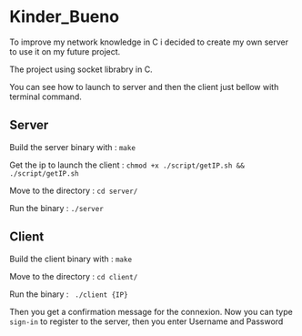 # Kinder_Bueno
To improve my network knowledge in C i decided to create my own server to use it on my future project.

The project using socket librabry in C.

You can see how to launch to server and then the client just bellow with terminal command.

## Server

  Build the server binary with :
  ``` make ```

  Get the ip to launch the client :
  ``` chmod +x ./script/getIP.sh && ./script/getIP.sh ```

  Move to the directory :
  ``` cd server/ ```

  Run the binary :
  ``` ./server ```

## Client

  Build the client binary with :
  ``` make ```
  
  Move to the directory :
  ```cd client/```

  Run the binary :
  ``` ./client {IP}```
  
  Then you get a confirmation message for the connexion.
  Now you can type ```sign-in``` to register to the server, then you enter Username and Password
